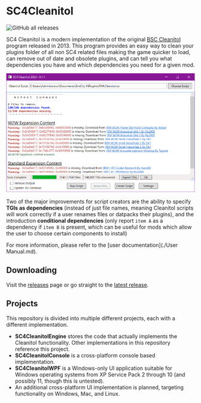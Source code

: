 # SC4Cleanitol
![GitHub all releases](https://img.shields.io/github/downloads/noah-severyn/SC4Cleanitol/total?style=flat-square)

SC4 Cleanitol is a modern implementation of the original [BSC Cleanitol](https://github.com/wouanagaine/BSC-Cleanitol) program released in 2013. This program provides an easy way to clean your plugins folder of all non SC4 related files making the game quicker to load, can remove out of date and obsolete plugins, and can tell you what dependencies you have and which dependencies you need for a given mod.

![Application Screenshot](/SC4CleanitolWPF/images/concise.png)

Two of the major improvements for script creators are the ability to specify **TGIs as dependencies** (instead of just file names, meaning Cleanitol scripts will work correctly if a user renames files or datpacks their plugins), and the introduction **conditional dependencies** (only report `item A` as a dependency if `item B` is present, which can be useful for mods which allow the user to choose certain components to install)

For more information, please refer to the [user documentation](./User Manual.md).

## Downloading
Visit the [releases](https://github.com/noah-severyn/SC4Cleanitol/releases) page or go straight to the [latest release](https://github.com/noah-severyn/SC4Cleanitol/releases/latest).

## Projects
This repository is divided into multiple different projects, each with a different implementation.
- **SC4CleanitolEngine** stores the code that actually implements the Cleanitol functionality. Other implementations in this repository reference this project.
- **SC4CleanitolConsole** is a cross-platform console based implementation.
- **SC4CleanitolWPF** is a Windows-only UI application suitable for Windows operating systems from XP Service Pack 2 through 10 (and possibly 11, though this is untested).
- An additional cross-platform UI implementation is planned, targeting functionality on Windows, Mac, and Linux.
